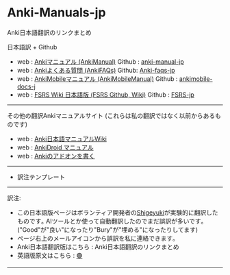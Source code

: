 # Anki-Manuals-jp
Anki日本語翻訳のリンクまとめ

日本語訳 + Github

* web : [Ankiマニュアル (AnkiManual)](https://shigeyukey.github.io/anki-manual-jp/)  Github : [anki-manual-jp](https://github.com/shigeyukey/anki-manual-jp/issues)
* web : [Ankiよくある質問 (AnkiFAQs)](https://shigeyukey.github.io/Anki-faqs-jp/)  Github: [Anki-faqs-jp](https://github.com/shigeyukey/Anki-faqs-jp/issues)
* web : [AnkiMobileマニュアル (AnkiMobileManual)](https://shigeyukey.github.io/ankimobile-docs-jp/)  Github : [ankimobile-docs-j](https://github.com/shigeyukey/ankimobile-docs-jp/issues)
* web : [FSRS Wiki 日本語版 (FSRS Github, Wiki)](https://shigeyukey.github.io/FSRS-jp/)  Github : [FSRS-jp](https://github.com/shigeyukey/FSRS-jp/issues)

----

その他の翻訳Ankiマニュアルサイト (これらは私の翻訳ではなく以前からあるものです)

* web : [Anki日本語マニュアルWiki](https://wikiwiki.jp/rage2050/)
* web : [AnkiDroid マニュアル](https://ankidroid.org/docs/manual-ja.html)
* web : [Ankiのアドオンを書く](https://t-cool.github.io/anki-addon-docs-ja/)  

----

* 訳注テンプレート

----

訳注: 
* この日本語版ページはボランティア開発者の[Shigeyuki](http://patreon.com/Shigeyuki)が実験的に翻訳したものです｡ AIツールとか使って自動翻訳したのでまだ誤訳が多いです｡ ("Good"が"良い"になったり"Bury"が"埋める"になったりしてます)  
* ページ右上のメールアイコンから誤訳を私に連絡できます｡  
* Anki日本語翻訳版はこちら  : Anki日本語翻訳のリンクまとめ  
* 英語版原文はこちら : [🟢](🟢)   
----
